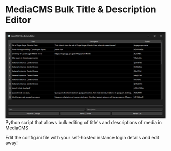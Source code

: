 # MediaCMS Bulk Title & Description Editor

![Alt text](https://github.com/jonrick/MediaCMSBulkEditor/blob/main/screenshot.png "screenshot")
Python script that allows bulk editing of title's and descriptions of media in MediaCMS

Edit the config.ini file with your self-hosted instance login details and edit away!
